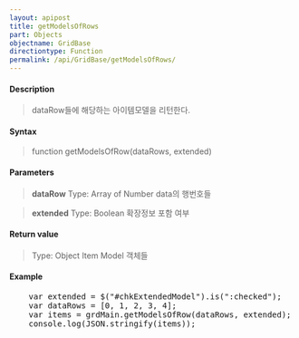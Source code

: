 ```yaml
---
layout: apipost
title: getModelsOfRows
part: Objects
objectname: GridBase
directiontype: Function
permalink: /api/GridBase/getModelsOfRows/
---
```



#### Description

> dataRow들에 해당하는 아이템모델을 리턴한다. 

#### Syntax

> function getModelsOfRow(dataRows, extended)

#### Parameters

> **dataRow**
> Type: Array of Number
> data의 행번호들

> **extended**
> Type: Boolean
> 확장정보 포함 여부

#### Return value

> Type: Object
> Item Model 객체들

#### Example

<pre class="prettyprint">
    var extended = $("#chkExtendedModel").is(":checked");
    var dataRows = [0, 1, 2, 3, 4];
    var items = grdMain.getModelsOfRow(dataRows, extended);
    console.log(JSON.stringify(items));
</pre>




